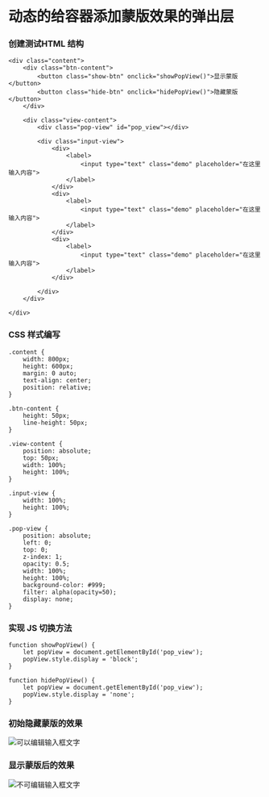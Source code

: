 # 动态的给容器添加蒙版效果的弹出层


### 创建测试HTML 结构

```
<div class="content">
	<div class="btn-content">
		<button class="show-btn" onclick="showPopView()">显示蒙版</button>
		<button class="hide-btn" onclick="hidePopView()">隐藏蒙版</button>
	</div>

	<div class="view-content">
		<div class="pop-view" id="pop_view"></div>

		<div class="input-view">
			<div>
				<label>
					<input type="text" class="demo" placeholder="在这里输入内容">
				</label>
			</div>
			<div>
				<label>
					<input type="text" class="demo" placeholder="在这里输入内容">
				</label>
			</div>
			<div>
				<label>
					<input type="text" class="demo" placeholder="在这里输入内容">
				</label>
			</div>

		</div>
	</div>

</div>

```

### CSS 样式编写

```
.content {
	width: 800px;
	height: 600px;
	margin: 0 auto;
	text-align: center;
	position: relative;
}

.btn-content {
	height: 50px;
	line-height: 50px;
}
	
.view-content {
	position: absolute;
	top: 50px;
	width: 100%;
	height: 100%;
}

.input-view {
	width: 100%;
	height: 100%;
}

.pop-view {
	position: absolute;
	left: 0;
	top: 0;
	z-index: 1;
	opacity: 0.5;
	width: 100%;
	height: 100%;
	background-color: #999;
	filter: alpha(opacity=50);
	display: none;
}
```

### 实现 JS 切换方法

```
function showPopView() {
	let popView = document.getElementById('pop_view');
	popView.style.display = 'block';
}

function hidePopView() {
	let popView = document.getElementById('pop_view');
	popView.style.display = 'none';
}
```

### 初始隐藏蒙版的效果

![可以编辑输入框文字](http://ww1.sinaimg.cn/large/6b65559dgy1g4a9zsn7hkj20qi0l1dgh.jpg)


### 显示蒙版后的效果


![不可编辑输入框文字](http://ww1.sinaimg.cn/large/6b65559dgy1g4a9zsq7abj20p20kb3yz.jpg)

